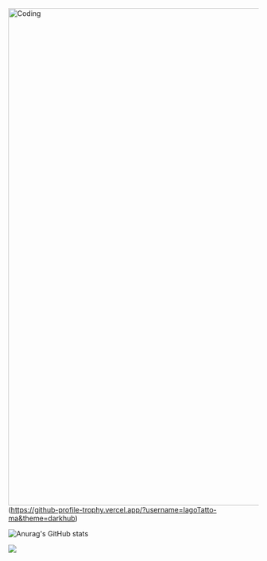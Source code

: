 <img align="right" alt="Coding" width="1000" src="https://media.discordapp.net/attachments/1127332686550270033/1348761102422638642/berserk.jpg?ex=67d0a329&is=67cf51a9&hm=b92a75d6df1960e8dbadcf9d67c8ac85ccb85cae8cb35f7220b491f68aebd34d&=&format=webp&width=1522&height=856">

(https://github-profile-trophy.vercel.app/?username=IagoTatto-ma&theme=darkhub)

![Anurag's GitHub stats](https://github-readme-stats.vercel.app/api?username=IagoTatto&show_icons=true&theme=radical)

![](https://komarev.com/ghpvc/?username=IagoTatto)

